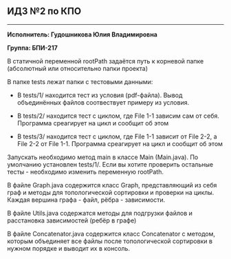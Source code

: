 ИДЗ №2 по КПО
--------------------------------------------------------
*******************************
**Исполнитель: Гудошникова Юлия Владимировна**

**Группа: БПИ-217**


В статичной переменной rootPath задаётся путь к корневой папке (абсолютный или относительно папки проекта)

В папке tests лежат папки с тестовыми данными:

* В tests/1/ находится тест из условия (pdf-файла). Вывод объединённых файлов соотвествует примеру из условия.

* В tests/2/ находится тест с циклом, где File 1-1 зависим сам от себя. Программа среагирует на цикл и сообщит об этом

* В tests/3/ находится тест с циклом, где File 1-1 зависит от File 2-2, а File 2-2 от File 1-1. Программа среагирует на цикл и сообщит об этом

Запускать необходимо метод main в классе Main (Main.java). По умолчанию установлен tests/1/. Если вы хотите проверить остальные тесты - необходимо изменить переменную rootPath.

В файле Graph.java содержится класс Graph, представляющий из себя граф и методы для топологической сортировки и проверки на циклы.
Каждая вершина графа - файл, рёбра - зависимости.

В файле Utils.java содержатся методы для подгрузки файлов и расстановка зависимостей (ребёр в графе) 

В файле Concatenator.java содержится класс Concatenator с методом, которым объединяет все файлы после топологической сортировки в нужном порядке и выводит их в консоль.